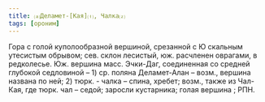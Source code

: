 ```yaml
---
title: ⒜Деламет-[Кая]⒯, Чалка⒵
tags: [ороним]
---
```


Гора с голой куполообразной вершиной, срезанной с Ю скальным утесистым обрывом;
сев. склон лесистый, юж. расчленен оврагами, в редколесье. Юж. вершина масс.
Эчки-Даг, соединенная со средней глубокой седловиной – 1) ср. поляна
Деламет-Алан – возм., вершина названа по ней; 2) тюрк. - чалка – спина, хребет;
возм., также из Чал-Кая, где тюрк. чал – седой; заросли кустарника; голая
вершина ; РПН.
